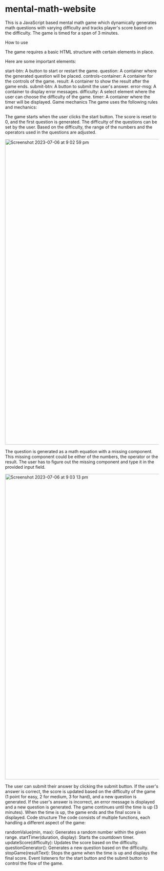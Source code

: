 # mental-math-website

This is a JavaScript based mental math game which dynamically generates math questions with varying difficulty and tracks player's score based on the difficulty. The game is timed for a span of 3 minutes.

How to use

The game requires a basic HTML structure with certain elements in place. 

Here are some important elements:

start-btn: A button to start or restart the game.
question: A container where the generated question will be placed.
controls-container: A container for the controls of the game.
result: A container to show the result after the game ends.
submit-btn: A button to submit the user's answer.
error-msg: A container to display error messages.
difficulty: A select element where the user can choose the difficulty of the game.
timer: A container where the timer will be displayed.
Game mechanics
The game uses the following rules and mechanics:

The game starts when the user clicks the start button. The score is reset to 0, and the first question is generated.
The difficulty of the questions can be set by the user. Based on the difficulty, the range of the numbers and the operators used in the questions are adjusted.

<img width="1000" alt="Screenshot 2023-07-06 at 9 02 59 pm" src="https://github.com/moeyahmed/mental-math-website/assets/97722511/bdb6f191-92ab-4964-b157-b7946e4963f4">


The question is generated as a math equation with a missing component. This missing component could be either of the numbers, the operator or the result.
The user has to figure out the missing component and type it in the provided input field.

<img width="1000" alt="Screenshot 2023-07-06 at 9 03 13 pm" src="https://github.com/moeyahmed/mental-math-website/assets/97722511/464ba04f-4164-4788-806a-35b1e0016bbc">



The user can submit their answer by clicking the submit button.
If the user's answer is correct, the score is updated based on the difficulty of the game (1 point for easy, 2 for medium, 3 for hard), and a new question is generated.
If the user's answer is incorrect, an error message is displayed and a new question is generated.
The game continues until the time is up (3 minutes). When the time is up, the game ends and the final score is displayed.
Code structure
The code consists of multiple functions, each handling a different aspect of the game:

randomValue(min, max): Generates a random number within the given range.
startTimer(duration, display): Starts the countdown timer.
updateScore(difficulty): Updates the score based on the difficulty.
questionGenerator(): Generates a new question based on the difficulty.
stopGame(resultText): Stops the game when the time is up and displays the final score.
Event listeners for the start button and the submit button to control the flow of the game.

